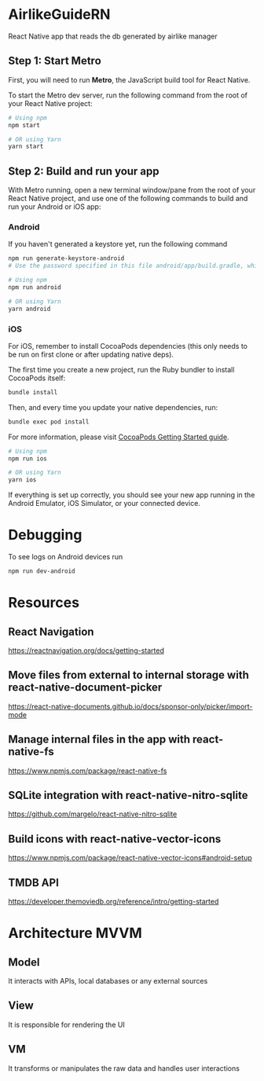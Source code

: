 # AirlikeGuideRN
React Native app that reads the db generated by airlike manager

## Step 1: Start Metro

First, you will need to run **Metro**, the JavaScript build tool for React Native.

To start the Metro dev server, run the following command from the root of your React Native project:

```sh
# Using npm
npm start

# OR using Yarn
yarn start
```

## Step 2: Build and run your app

With Metro running, open a new terminal window/pane from the root of your React Native project, and use one of the following commands to build and run your Android or iOS app:

### Android

If you haven't generated a keystore yet, run the following command

```sh
npm run generate-keystore-android
# Use the password specified in this file android/app/build.gradle, which by default is android
```

```sh
# Using npm
npm run android

# OR using Yarn
yarn android
```

### iOS

For iOS, remember to install CocoaPods dependencies (this only needs to be run on first clone or after updating native deps).

The first time you create a new project, run the Ruby bundler to install CocoaPods itself:

```sh
bundle install
```

Then, and every time you update your native dependencies, run:

```sh
bundle exec pod install
```

For more information, please visit [CocoaPods Getting Started guide](https://guides.cocoapods.org/using/getting-started.html).

```sh
# Using npm
npm run ios

# OR using Yarn
yarn ios
```

If everything is set up correctly, you should see your new app running in the Android Emulator, iOS Simulator, or your connected device.

# Debugging
To see logs on Android devices run
```sh
npm run dev-android
```
# Resources

## React Navigation
https://reactnavigation.org/docs/getting-started

## Move files from external to internal storage with react-native-document-picker
https://react-native-documents.github.io/docs/sponsor-only/picker/import-mode

## Manage internal files in the app with react-native-fs
https://www.npmjs.com/package/react-native-fs

## SQLite integration with react-native-nitro-sqlite
https://github.com/margelo/react-native-nitro-sqlite

## Build icons with react-native-vector-icons
https://www.npmjs.com/package/react-native-vector-icons#android-setup

## TMDB API
https://developer.themoviedb.org/reference/intro/getting-started

# Architecture MVVM
## Model
It interacts with APIs, local databases or any external sources
## View
It is responsible for rendering the UI
## VM
It transforms or manipulates the raw data and handles user interactions
